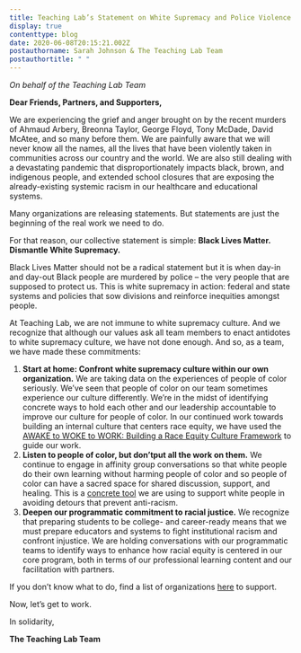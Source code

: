 ```yaml
---
title: Teaching Lab’s Statement on White Supremacy and Police Violence
display: true
contenttype: blog
date: 2020-06-08T20:15:21.002Z
postauthorname: Sarah Johnson & The Teaching Lab Team
postauthortitle: " "
---
```

*On behalf of the Teaching Lab Team*

**Dear Friends, Partners, and Supporters,**

We are experiencing the grief and anger brought on by the recent murders of Ahmaud Arbery, Breonna Taylor, George Floyd, Tony McDade, David McAtee, and so many before them. We are painfully aware that we will never know all the names, all the lives that have been violently taken in communities across our country and the world. We are also still dealing with a devastating pandemic that disproportionately impacts black, brown, and indigenous people, and extended school closures that are exposing the already-existing systemic racism in our healthcare and educational systems.

Many organizations are releasing statements. But statements are just the beginning of the real work we need to do.

For that reason, our collective statement is simple: **Black Lives Matter. Dismantle White Supremacy.**

Black Lives Matter should not be a radical statement but it is when day-in and day-out Black people are murdered by police – the very people that are supposed to protect us. This is white supremacy in action: federal and state systems and policies that sow divisions and reinforce inequities amongst people.

At Teaching Lab, we are not immune to white supremacy culture. And we recognize that although our values ask all team members to enact antidotes to white supremacy culture, we have not done enough. And so, as a team, we have made these commitments:

1. **Start at home: Confront white supremacy culture within our own organization.** We are taking data on the experiences of people of color seriously. We’ve seen that people of color on our team sometimes experience our culture differently. We’re in the midst of identifying concrete ways to hold each other and our leadership accountable to improve our culture for people of color. In our continued work towards building an internal culture that centers race equity, we have used the [AWAKE to WOKE to WORK: Building a Race Equity Culture Framework](https://www.equityinthecenter.org/wp-content/uploads/2019/04/Equity-in-Center-Awake-Woke-Work-2019-final-1.pdf) to guide our work.
2. **Listen to people of color, but don’tput all the work on them.** We continue to engage in affinity group conversations so that white people do their own learning without harming people of color and so people of color can have a sacred space for shared discussion, support, and healing. This is a [concrete tool](https://www.racialequitytools.org/resourcefiles/olson.pdf?fbclid=IwAR2jZjt7Ut1_tv4XY0rFyZMWdTORuq2cJwQmLxWcC9wiWUz2dpdUuLZmh_A) we are using to support white people in avoiding detours that prevent anti-racism.
3. **Deepen our programmatic commitment to racial justice.** We recognize that preparing students to be college- and career-ready means that we must prepare educators and systems to fight institutional racism and confront injustice. We are holding conversations with our programmatic teams to identify ways to enhance how racial equity is centered in our core program, both in terms of our professional learning content and our facilitation with partners.

If you don’t know what to do, find a list of organizations [here](https://www.teenvogue.com/story/george-floyd-protests-how-to-help-bail-funds) to support.

Now, let’s get to work.

In solidarity,

**The Teaching Lab Team**